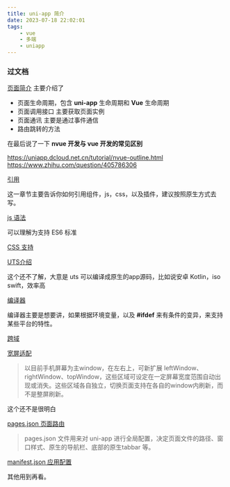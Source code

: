 ```yaml
---
title: uni-app 简介
date: 2023-07-18 22:02:01
tags: 
    - vue
    - 多端
    - uniapp
---
```


### 过文档

[页面简介](https://uniapp.dcloud.net.cn/tutorial/page.html#%E8%B7%AF%E7%94%B1%E8%B7%B3%E8%BD%AC) 主要介绍了

- 页面生命周期，包含 **uni-app** 生命周期和 **Vue** 生命周期
- 页面调用接口 主要获取页面实例
- 页面通讯 主要是通过事件通信
- 路由跳转的方法

在最后说了一下 **nvue 开发与 vue 开发的常见区别**

https://uniapp.dcloud.net.cn/tutorial/nvue-outline.html
https://www.zhihu.com/question/405786306

[引用](https://uniapp.dcloud.net.cn/tutorial/page-component.html)

这一章节主要告诉你如何引用组件，js，css，以及插件，建议按照原生方式去写。

[js 语法](https://uniapp.dcloud.net.cn/tutorial/syntax-js.html) 

可以理解为支持 ES6 标准

[CSS 支持](https://uniapp.dcloud.net.cn/tutorial/syntax-css.html) 

[UTS介绍](https://uniapp.dcloud.net.cn/tutorial/syntax-uts.html) 

这个还不了解，大意是 uts 可以编译成原生的app源码，比如说安卓 Kotlin，iso swift，效率高

[编译器](https://uniapp.dcloud.net.cn/tutorial/compiler.html)

编译器主要是想要讲，如果根据环境变量，以及 **#ifdef** 来有条件的变异，来支持某些平台的特性。

[跨域](https://uniapp.dcloud.net.cn/tutorial/CORS.html)

[宽屏适配](https://uniapp.dcloud.net.cn/tutorial/adapt.html)

> 以目前手机屏幕为主window，在左右上，可新扩展 leftWindow、rightWindow、topWindow，这些区域可设定在一定屏幕宽度范围自动出现或消失。这些区域各自独立，切换页面支持在各自的window内刷新，而不是整屏刷新。

这个还不是很明白

[pages.json 页面路由](https://uniapp.dcloud.net.cn/collocation/pages.html)

> pages.json 文件用来对 uni-app 进行全局配置，决定页面文件的路径、窗口样式、原生的导航栏、底部的原生tabbar 等。

[manifest.json 应用配置](https://uniapp.dcloud.net.cn/collocation/manifest.html#)

其他用到再看。


